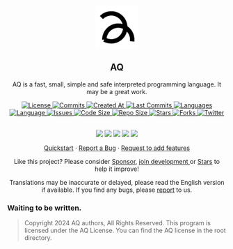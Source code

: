 <p align="center">
  <img width="100px" src="https://github.com/aq-org/AQ/blob/main/aq.png?raw=true" align="center" alt="AQ" />
  <h2 align="center">AQ</h2>
  <p align="center">AQ is a fast, small, simple and safe interpreted programming language. It may be a great work. </p>
</p>

   <p align="center">
     <a href="https://github.com/aq-org/AQ/blob/main/LICENSE">
       <img alt="License" src="https://img.shields.io/badge/license-AQ-dark" />
     </a>
     <a href="https://github.com/aq-org/AQ/commits">
       <img alt="Commits" src="https://img.shields.io/github/commit-activity/t/aq-org/AQ" />
     </a>
     <a href="https://github.com/aq-org/AQ/pulse">
       <img alt="Created At" src="https://img.shields.io/github/created-at/aq-org/AQ" />
     </a>
     <a href="https://github.com/aq-org/AQ/graphs/commit-activity">
       <img alt="Last Commits" src="https://img.shields.io/github/last-commit/aq-org/AQ" />
     </a>
     <a href="https://github.com/aq-org/AQ">
       <img alt="Languages" src="https://img.shields.io/github/languages/count/aq-org/AQ" />
     </a>
     <a href="https://github.com/aq-org/AQ">
       <img alt="Language" src="https://img.shields.io/github/languages/top/aq-org/AQ" />
     </a>
     <a href="https://github.com/aq-org/AQ/issues">
       <img alt="Issues" src="https://img.shields.io/github/issues/aq-org/AQ" />
     </a>
     <a href="https://github.com/aq-org/AQ/pulse">
       <img alt="Code Size" src="https://img.shields.io/github/languages/code-size/aq-org/AQ" />
     </a>
     <a href="https://github.com/aq-org/AQ/graphs/contributors">
       <img alt="Repo Size" src="https://img.shields.io/github/repo-size/aq-org/AQ" />
     </a>
     <a href="https://github.com/aq-org/AQ/stargazers">
       <img alt="Stars" src="https://img.shields.io/github/stars/aq-org" />
     </a>
     <a href="https://github.com/aq-org/AQ/forks">
       <img alt="Forks" src="https://img.shields.io/github/forks/aq-org/AQ" />
     </a>
     <a href="https://twitter.com/aq_organization">
       <img alt="Twitter" src="https://img.shields.io/twitter/follow/aq_organization" />
     </a>
     <br />
     <br />
   </p>

   <p align="center">
     <a href="https://www.twitter.com/aq_organization" rel="nofollow"><img src="https://img.shields.io/badge/x-%23232323.svg?&amp;style =for-the-badge&amp;logo=X&amp;logoColor=white" height="25" style="max-width: 100%;"></a>
     <a href="https://www.instagram.com/aqsorg/" rel="nofollow"><img src="https://img.shields.io/badge/instagram-%23E4405F.svg?&amp; style=for-the-badge&amp;logo=instagram&amp;logoColor=white" height="25" style="max-width: 100%;"></a>
     <a href="https://www.facebook.com/aqorg" rel="nofollow"><img src="https://img.shields.io/badge/facebook-%231DA1F2.svg?&amp;style =for-the-badge&amp;logo=facebook&amp;logoColor=white" height="25" style="max-width: 100%;"></a>
     <a href="https://www.reddit.com/u/aqorg/" rel="nofollow"><img src="https://img.shields.io/badge/reddit-%23E4405F.svg? &amp;style=for-the-badge&amp;logo=reddit&amp;logoColor=white" height="25" style="max-width: 100%;"></a>
     <a href="https://aqorg.tumblr.com/" rel="nofollow"><img src="https://img.shields.io/badge/tumblr-%23232323.svg?&amp;style= for-the-badge&amp;logo=tumblr&amp;logoColor=white" height="25" style="max-width: 100%;"></a>
     </p>

   <p align="center">
     <a href="#Quickstart">Quickstart</a>
     ·
     <a href="https://github.com/aq-org/AQ/issues/new">Report a Bug</a>
     ·
     <a href="https://github.com/aq-org/AQ/discussions/new/choose">Request to add features</a>
   </p>

<p align="center">Like this project? Please consider <a href="https://github.com/aq-org/AQ">Sponsor</a>, <a href="https://github.com/aq-org/AQ">join development </a> or <a href="https://github.com/aq-org/AQ">Stars</a> to help it improve! </p>

<p align="center">Translations may be inaccurate or delayed, please read the English version if available. If you find any bugs, please <a href="https://github.com/aq-org/AQ/issues/new">report</a> to us. </p>

### Waiting to be written.

> Copyright 2024 AQ authors, All Rights Reserved.
> This program is licensed under the AQ License. You can find the AQ license in the root directory.